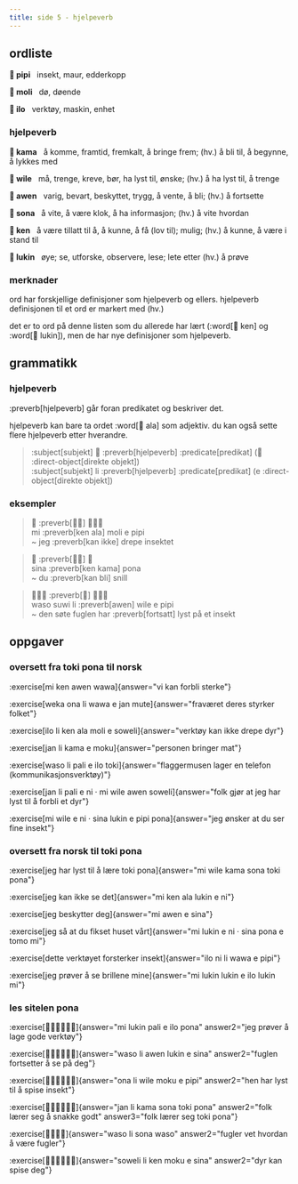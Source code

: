 ```yaml
---
title: side 5 - hjelpeverb 
---
```


## ordliste

**󱥑 pipi**&nbsp;&nbsp;&nbsp;insekt, maur, edderkopp

**󱤷 moli**&nbsp;&nbsp;&nbsp;dø, døende

**󱤎 ilo**&nbsp;&nbsp;&nbsp;verktøy, maskin, enhet

### hjelpeverb

**󱤖 kama**&nbsp;&nbsp;&nbsp;å komme, framtid, fremkalt, å bringe frem; (hv.) å bli til, å begynne, å lykkes med

**󱥷 wile**&nbsp;&nbsp;&nbsp;må, trenge, kreve, bør, ha lyst til, ønske; (hv.) å ha lyst til, å trenge

**󱤈 awen**&nbsp;&nbsp;&nbsp;varig, bevart, beskyttet, trygg, å vente, å bli; (hv.) å fortsette

**󱥡 sona**&nbsp;&nbsp;&nbsp;å vite, å være klok, å ha informasjon; (hv.) å vite hvordan

**󱤘 ken**&nbsp;&nbsp;&nbsp;å være tillatt til å, å kunne, å få (lov til); mulig; (hv.) å kunne, å være i stand til

**󱤮 lukin**&nbsp;&nbsp;&nbsp;øye; se, utforske, observere, lese; lete etter (hv.) å prøve

### merknader

ord har forskjellige definisjoner som hjelpeverb og ellers. hjelpeverb definisjonen til et ord er markert med (hv.)

det er to ord på denne listen som du allerede har lært (:word[󱤘 ken] og :word[󱤮 lukin]), men de har nye definisjoner som hjelpeverb.

## grammatikk
### hjelpeverb
:preverb[hjelpeverb] går foran predikatet og beskriver det.

hjelpeverb kan bare ta ordet :word[󱤂 ala] som adjektiv. du kan også sette flere hjelpeverb etter hverandre. 

> :subject[subjekt] 󱤧 :preverb[hjelpeverb] :predicate[predikat] (󱤉 :direct-object[direkte objekt]) \
> :subject[subjekt] li :preverb[hjelpeverb] :predicate[predikat] (e :direct-object[direkte objekt])

### eksempler

> 󱤴 :preverb[󱤘󱤂] 󱤷󱤉󱥑 \
> mi :preverb[ken ala] moli e pipi \
> ~ jeg :preverb[kan ikke] drepe insektet

> 󱥞 :preverb[󱤘󱤖] 󱥔 \
> sina :preverb[ken kama] pona \
> ~ du :preverb[kan bli] snill

> 󱥴󱥦󱤧 :preverb[󱤈] 󱥷󱤉󱥑 \
> waso suwi li :preverb[awen] wile e pipi \
> ~ den søte fuglen har :preverb[fortsatt] lyst på et insekt

## oppgaver
### oversett fra toki pona til norsk
:exercise[mi ken awen wawa]{answer="vi kan forbli sterke"}

:exercise[weka ona li wawa e jan mute]{answer="fraværet deres styrker folket"}

:exercise[ilo li ken ala moli e soweli]{answer="verktøy kan ikke drepe dyr"}

:exercise[jan li kama e moku]{answer="personen bringer mat"}

:exercise[waso li pali e ilo toki]{answer="flaggermusen lager en telefon (kommunikasjonsverktøy)"}

:exercise[jan li pali e ni · mi wile awen soweli]{answer="folk gjør at jeg har lyst til å forbli et dyr"}

:exercise[mi wile e ni · sina lukin e pipi pona]{answer="jeg ønsker at du ser fine insekt"}

### oversett fra norsk til toki pona
:exercise[jeg har lyst til å lære toki pona]{answer="mi wile kama sona toki pona"}

:exercise[jeg kan ikke se det]{answer="mi ken ala lukin e ni"}

:exercise[jeg beskytter deg]{answer="mi awen e sina"}

:exercise[jeg så at du fikset huset vårt]{answer="mi lukin e ni · sina pona e tomo mi"}

:exercise[dette verktøyet forsterker insekt]{answer="ilo ni li wawa e pipi"}

:exercise[jeg prøver å se brillene mine]{answer="mi lukin lukin e ilo lukin mi"}

### les sitelen pona
:exercise[󱤴󱤮󱥉󱤉󱤎󱥔]{answer="mi lukin pali e ilo pona" answer2="jeg prøver å lage gode verktøy"}

:exercise[󱥴󱤧󱤈󱤮󱤉󱥞]{answer="waso li awen lukin e sina" answer2="fuglen fortsetter å se på deg"}

:exercise[󱥆󱤧󱥷󱤶󱤉󱥑]{answer="ona li wile moku e pipi" answer2="hen har lyst til å spise insekt"}

:exercise[󱤑󱤧󱤖󱥡󱥬󱥔]{answer="jan li kama sona toki pona" answer2="folk lærer seg å snakke godt" answer3="folk lærer seg toki pona"}

:exercise[󱥴󱤧󱥡󱥴]{answer="waso li sona waso" answer2="fugler vet hvordan å være fugler"}

:exercise[󱥢󱤧󱤘󱤶󱤉󱥞]{answer="soweli li ken moku e sina" answer2="dyr kan spise deg"}